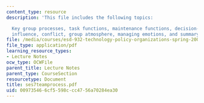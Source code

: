 ```yaml
---
content_type: resource
description: 'This file includes the following topics:

  Key group processes, task functions, maintenance functions, decision-making, communication,
  influence, conflict, group atmosphere, managing emotions, and summary points.'
file: /media/courses/esd-932-technology-policy-organizations-spring-2005/009735466cf5598ccc4756a70284ea30_ses7teamprocess.pdf
file_type: application/pdf
learning_resource_types:
- Lecture Notes
ocw_type: OCWFile
parent_title: Lecture Notes
parent_type: CourseSection
resourcetype: Document
title: ses7teamprocess.pdf
uid: 00973546-6cf5-598c-cc47-56a70284ea30
---
```

